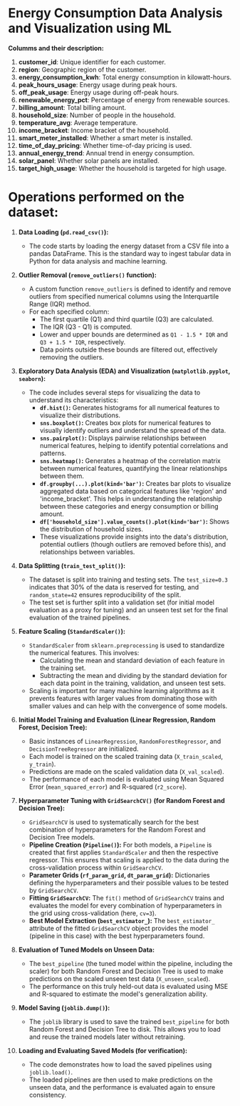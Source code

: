 # Energy Consumption Data Analysis and Visualization using ML

**Columms and their description:**

1. **customer_id**: Unique identifier for each customer.
2. **region**: Geographic region of the customer.
3. **energy_consumption_kwh**: Total energy consumption in kilowatt-hours.
4. **peak_hours_usage**: Energy usage during peak hours.
5. **off_peak_usage**: Energy usage during off-peak hours.
6. **renewable_energy_pct**: Percentage of energy from renewable sources.
7. **billing_amount**: Total billing amount.
8. **household_size**: Number of people in the household.
9. **temperature_avg**: Average temperature.
10. **income_bracket**: Income bracket of the household.
11. **smart_meter_installed**: Whether a smart meter is installed.
12. **time_of_day_pricing**: Whether time-of-day pricing is used.
13. **annual_energy_trend**: Annual trend in energy consumption.
14. **solar_panel**: Whether solar panels are installed.
15. **target_high_usage**: Whether the household is targeted for high usage.

# Operations performed on the dataset:

1.  **Data Loading (`pd.read_csv()`):**
    * The code starts by loading the energy dataset from a CSV file into a pandas DataFrame. This is the standard way to ingest tabular data in Python for data analysis and machine learning.

2.  **Outlier Removal (`remove_outliers()` function):**
    * A custom function `remove_outliers` is defined to identify and remove outliers from specified numerical columns using the Interquartile Range (IQR) method.
    * For each specified column:
        * The first quartile (Q1) and third quartile (Q3) are calculated.
        * The IQR (Q3 - Q1) is computed.
        * Lower and upper bounds are determined as `Q1 - 1.5 * IQR` and `Q3 + 1.5 * IQR`, respectively.
        * Data points outside these bounds are filtered out, effectively removing the outliers.

3.  **Exploratory Data Analysis (EDA) and Visualization (`matplotlib.pyplot`, `seaborn`):**
    * The code includes several steps for visualizing the data to understand its characteristics:
        * **`df.hist()`:** Generates histograms for all numerical features to visualize their distributions.
        * **`sns.boxplot()`:** Creates box plots for numerical features to visually identify outliers and understand the spread of the data.
        * **`sns.pairplot()`:** Displays pairwise relationships between numerical features, helping to identify potential correlations and patterns.
        * **`sns.heatmap()`:** Generates a heatmap of the correlation matrix between numerical features, quantifying the linear relationships between them.
        * **`df.groupby(...).plot(kind='bar')`:** Creates bar plots to visualize aggregated data based on categorical features like 'region' and 'income\_bracket'. This helps in understanding the relationship between these categories and energy consumption or billing amount.
        * **`df['household_size'].value_counts().plot(kind='bar')`:** Shows the distribution of household sizes.
        * These visualizations provide insights into the data's distribution, potential outliers (though outliers are removed before this), and relationships between variables.

4.  **Data Splitting (`train_test_split()`):**
    * The dataset is split into training and testing sets. The `test_size=0.3` indicates that 30% of the data is reserved for testing, and `random_state=42` ensures reproducibility of the split.
    * The test set is further split into a validation set (for initial model evaluation as a proxy for tuning) and an unseen test set for the final evaluation of the trained pipelines.

5.  **Feature Scaling (`StandardScaler()`):**
    * `StandardScaler` from `sklearn.preprocessing` is used to standardize the numerical features. This involves:
        * Calculating the mean and standard deviation of each feature in the training set.
        * Subtracting the mean and dividing by the standard deviation for each data point in the training, validation, and unseen test sets.
    * Scaling is important for many machine learning algorithms as it prevents features with larger values from dominating those with smaller values and can help with the convergence of some models.

6.  **Initial Model Training and Evaluation (Linear Regression, Random Forest, Decision Tree):**
    * Basic instances of `LinearRegression`, `RandomForestRegressor`, and `DecisionTreeRegressor` are initialized.
    * Each model is trained on the scaled training data (`X_train_scaled`, `y_train`).
    * Predictions are made on the scaled validation data (`X_val_scaled`).
    * The performance of each model is evaluated using Mean Squared Error (`mean_squared_error`) and R-squared (`r2_score`).

7.  **Hyperparameter Tuning with `GridSearchCV()` (for Random Forest and Decision Tree):**
    * `GridSearchCV` is used to systematically search for the best combination of hyperparameters for the Random Forest and Decision Tree models.
    * **Pipeline Creation (`Pipeline()`):** For both models, a `Pipeline` is created that first applies `StandardScaler` and then the respective regressor. This ensures that scaling is applied to the data during the cross-validation process within `GridSearchCV`.
    * **Parameter Grids (`rf_param_grid`, `dt_param_grid`):** Dictionaries defining the hyperparameters and their possible values to be tested by `GridSearchCV`.
    * **Fitting `GridSearchCV`:** The `fit()` method of `GridSearchCV` trains and evaluates the model for every combination of hyperparameters in the grid using cross-validation (here, `cv=3`).
    * **Best Model Extraction (`best_estimator_`):** The `best_estimator_` attribute of the fitted `GridSearchCV` object provides the model (pipeline in this case) with the best hyperparameters found.

8.  **Evaluation of Tuned Models on Unseen Data:**
    * The `best_pipeline` (the tuned model within the pipeline, including the scaler) for both Random Forest and Decision Tree is used to make predictions on the scaled unseen test data (`X_unseen_scaled`).
    * The performance on this truly held-out data is evaluated using MSE and R-squared to estimate the model's generalization ability.

9.  **Model Saving (`joblib.dump()`):**
    * The `joblib` library is used to save the trained `best_pipeline` for both Random Forest and Decision Tree to disk. This allows you to load and reuse the trained models later without retraining.

10. **Loading and Evaluating Saved Models (for verification):**
    * The code demonstrates how to load the saved pipelines using `joblib.load()`.
    * The loaded pipelines are then used to make predictions on the unseen data, and the performance is evaluated again to ensure consistency.
